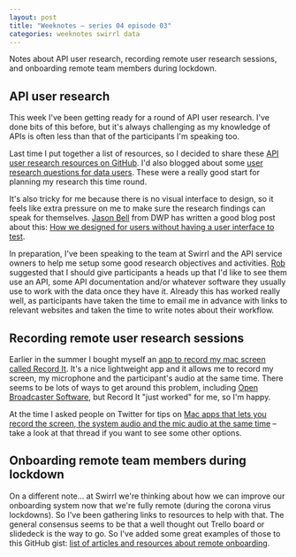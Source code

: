 ```yaml
---
layout: post
title: "Weeknotes – series 04 episode 03"
categories: weeknotes swirrl data
---
```


<p class="lede">Notes about API user research, recording remote user research sessions, and onboarding remote team members during lockdown.</p>

## API user research

This week I've been getting ready for a round of API user research. I've done bits of this before, but it's always challenging as my knowledge of APIs is often less than that of the participants I'm speaking too.

Last time I put together a list of resources, so I decided to share these [API user research resources on GitHub](https://gist.github.com/benjystanton/295d6a84f58e62ab02e36f59491cbcad). I'd also blogged about some [user research questions for data users](/blog/user-research-questions-for-data-users/). These were a really good start for planning my research this time round.

It's also tricky for me because there is no visual interface to design, so it feels like extra pressure on me to make sure the research findings can speak for themselves. [Jason Bell](https://twitter.com/AgileTimelord) from DWP has written a good blog post about this: [How we designed for users without having a user interface to test](https://dwpdigital.blog.gov.uk/2018/04/20/how-we-designed-for-users-without-having-a-user-interface-to-test/).

In preparation, I've been speaking to the team at Swirrl and the API service owners to help me setup some good research objectives and activities. [Rob](https://twitter.com/robchamberspfc) suggested that I should give participants a heads up that I'd like to see them use an API, some API documentation and/or whatever software they usually use to work with the data once they have it. Already this has worked really well, as participants have taken the time to email me in advance with links to relevant websites and taken the time to write notes about their workflow.

## Recording remote user research sessions

Earlier in the summer I bought myself an [app to record my mac screen called Record It](http://buildtoconnect.com/en/products/recordit). It's a nice lightweight app and it allows me to record my screen, my microphone and the participant's audio at the same time. There seems to be lots of ways to get around this problem, including [Open Broadcaster Software](https://obsproject.com/), but Record It "just worked" for me, so I'm happy.

At the time I asked people on Twitter for tips on [Mac apps that lets you record the screen, the system audio and the mic audio at the same time](https://twitter.com/benjystanton/status/1288075299444449281) – take a look at that thread if you want to see some other options.

## Onboarding remote team members during lockdown

On a different note… at Swirrl we're thinking about how we can improve our onboarding system now that we're fully remote (during the corona virus lockdowns). So I've been gathering links to resources to help with that. The general consensus seems to be that a well thought out Trello board or slidedeck is the way to go. So I've added some great examples of those to this GitHub gist: [list of articles and resources about remote onboarding](https://gist.github.com/benjystanton/c745b0c400eb7d73e2766686dff6de78).